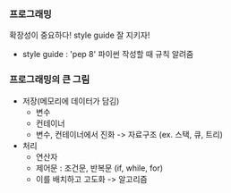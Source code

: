### 프로그래밍
확장성이 중요하다! style guide 잘 지키자!
- style guide : 'pep 8' 파이썬 작성할 때 규칙 알려줌

### 프로그래밍의 큰 그림
- 저장(메모리에 데이터가 담김)
  - 변수
  - 컨테이너
  - 변수, 컨테이너에서 진화 -> 자료구조 (ex. 스택, 큐, 트리)
- 처리
  - 연산자
  - 제어문 : 조건문, 반복문 (if, while, for)
  - 이를 배치하고 고도화 -> 알고리즘

